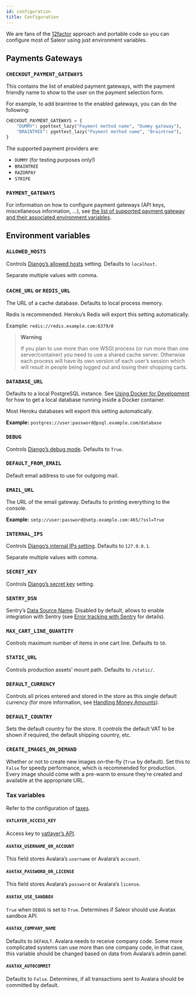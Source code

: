 ```yaml
---
id: configuration
title: Configuration
---
```


We are fans of the [12factor](https://12factor.net/) approach and portable code so you can configure most of Saleor using just environment variables.


## Payments Gateways

### `CHECKOUT_PAYMENT_GATEWAYS`

This contains the list of enabled payment gateways, with the payment friendly name to show to the user on the payment selection form.

For example, to add braintree to the enabled gateways, you can do the following:

```python
CHECKOUT_PAYMENT_GATEWAYS = {
    "DUMMY": pgettext_lazy("Payment method name", "Dummy gateway"),
    "BRAINTREE": pgettext_lazy("Payment method name", "Braintree"),
}
```

The supported payment providers are:

- `DUMMY` (for testing purposes only!)
- `BRAINTREE`
- `RAZORPAY`
- `STRIPE`


### `PAYMENT_GATEWAYS`

For information on how to configure payment gateways (API keys, miscellaneous information, …), see [the list of supported payment gateway and their associated environment variables](payment-gateways/intro.md).


## Environment variables

### `ALLOWED_HOSTS`

Controls [Django’s allowed hosts](https://docs.djangoproject.com/en/2.1/ref/settings/#s-allowed-hosts) setting. Defaults to `localhost`.

Separate multiple values with comma.


### `CACHE_URL` or `REDIS_URL`

The URL of a cache database. Defaults to local process memory.

Redis is recommended. Heroku’s Redis will export this setting automatically.

Example: `redis://redis.example.com:6379/0`

> **Warning**
>
> If you plan to use more than one WSGI process (or run more than one server/container) you need to use a shared cache server. Otherwise each process will have its own version of each user’s session which will result in people being logged out and losing their shopping carts.


### `DATABASE_URL`

Defaults to a local PostgreSQL instance. See [Using Docker for Development](customization/docker.md) for how to get a local database running inside a Docker container.

Most Heroku databases will export this setting automatically.

**Example:** `postgres://user:password@psql.example.com/database`


### `DEBUG`

Controls [Django’s debug mode](https://docs.djangoproject.com/en/2.1/ref/settings/#s-debug). Defaults to `True`.


### `DEFAULT_FROM_EMAIL`

Default email address to use for outgoing mail.


### `EMAIL_URL`

The URL of the email gateway. Defaults to printing everything to the console.

**Example:** `smtp://user:password@smtp.example.com:465/?ssl=True`


### `INTERNAL_IPS`

Controls [Django’s internal IPs setting](https://docs.djangoproject.com/en/2.1/ref/settings/#s-internal-ips). Defaults to `127.0.0.1`.

Separate multiple values with comma.


### `SECRET_KEY`

Controls [Django’s secret key](https://docs.djangoproject.com/en/2.1/ref/settings/#s-secret-key) setting.


### `SENTRY_DSN`

Sentry’s [Data Source Name](https://docs.sentry.io/quickstart/#about-the-dsn). Disabled by default, allows to enable integration with Sentry (see [Error tracking with Sentry](integrations/sentry.md) for details).


### `MAX_CART_LINE_QUANTITY`

Controls maximum number of items in one cart line. Defaults to `50`.


### `STATIC_URL`

Controls production assets’ mount path. Defaults to `/static/`.


### `DEFAULT_CURRENCY`

Controls all prices entered and stored in the store as this single default currency (for more information, see [Handling Money Amounts](architecture/money.md)).


### `DEFAULT_COUNTRY`

Sets the default country for the store. It controls the default VAT to be shown if required, the default shipping country, etc.


### `CREATE_IMAGES_ON_DEMAND`

Whether or not to create new images on-the-fly (`True` by default). Set this to `False` for speedy performance, which is recommended for production. Every image should come with a pre-warm to ensure they’re created and available at the appropriate URL.


### Tax variables

Refer to the configuration of [taxes](dashboard-config#taxes-1).


#### `VATLAYER_ACCESS_KEY`

Access key to [vatlayer’s API](https://vatlayer.com/).


#### `AVATAX_USERNAME_OR_ACCOUNT`

This field stores Avalara’s `username` or Avalara’s `account`.


#### `AVATAX_PASSWORD_OR_LICENSE`

This field stores Avalara’s `password` or Avalara’s `license`.


#### `AVATAX_USE_SANDBOX`

`True` when `DEBUG` is set to `True`. Determines if Saleor should use Avatax sandbox API.


#### `AVATAX_COMPANY_NAME`

Defaults to `DEFAULT`. Avalara needs to receive company code. Some more complicated systems can use more than one company code, in that case, this variable should be changed based on data from Avalara’s admin panel.


#### `AVATAX_AUTOCOMMIT`

Defaults to `False`. Determines, if all transactions sent to Avalara should be committed by default.